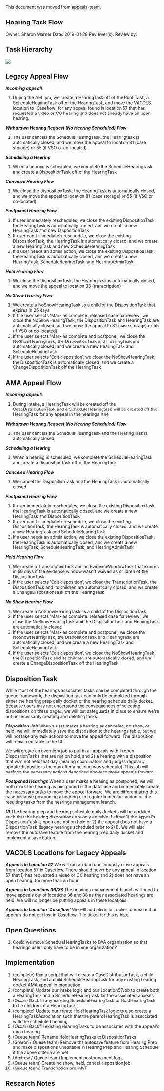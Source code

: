 This document was moved from [appeals-team](https://github.com/department-of-veterans-affairs/appeals-team/blob/main/Project%20Folders/Caseflow%20Projects/Hearings/Hearing%20Schedule/Tech%20Specs/HearingTaskFlow.md).

## Hearing Task Flow

Owner: Sharon Warner
Date: 2019-01-28
Reviewer(s):
Review by:

## Task Hierarchy
![](2019-01-28-hearing-task-flow.png)

## Legacy Appeal Flow

***Incoming appeals***
1) During the AHL job, we create a HearingTask off of the Root Task, a ScheduleHearingTask off of the HearingTask, and move the VACOLS location to 'Caseflow' for any appeal found in location 57 that has requested a video or CO hearing and does not already have an open hearing.

***Withdrawn Hearing Request (No Hearing Scheduled) Flow***
1) The user cancels the ScheduleHearingTask, the Hearingtask is automatically closed, and we move the appeal to location 81 (case storage) or 55 (if VSO or co-located)

***Scheduling a Hearing***
1) When a hearing is scheduled, we complete the ScheduleHearingTask and create a DispositionTask off of the HearingTask

***Canceled Hearing Flow***
1) We close the DispositionTask, the HearingTask is automatically closed, and we move the appeal to location 81 (case storage) or 55 (if VSO or co-located)

***Postponed Hearing Flow***
1) If user immediately reschedules, we close the existing DispositionTask, the HearingTask is automatically closed, and we create a new HearingTask and new DispositionTask
1) If user can't immediately reschedule, we close the existing DispositionTask, the HearingTask is automatically closed, and we create a new HearingTask and new ScheduleHearingTask
1) If a user needs an admin action, we close the existing DispositionTask, the HearingTask is automatically closed, and we create a new HearingTask, ScheduleHearingTask, and HearingAdminTask

***Held Hearing Flow***
1) We close the DispositionTask, the HearingTask is automatically closed, and we move the appeal to location 33 (transcription)

***No Show Hearing Flow***
1) We create a NoShowHearingTask as a child of the DispositionTask that expires in 25 days
1) If the user selects 'Mark as complete: released case for review', we close the NoShowHearingTask, the DispositionTask and HearingTask are automatically closed, and we move the appeal to 81 (case storage) or 55 (if VSO or co-located)
1) If the user selects 'Mark as complete and postpone', we close the NoShowHearingTask, the DispositionTask and HearingTask are automatically closed, and we create a new HearingTask and ScheduleHearingTask
1) If the user selects 'Edit disposition', we close the NoShowHearingTask, the DispositionTask is automatically closed, and we create a ChangeDispositionTask off the HearingTask

## AMA Appeal Flow

***Incoming appeals***
1) During intake, a HearingTask will be created off the CaseDistributionTask and a ScheduleHearingtask will be created off the HearingTask for any appeal in the hearings lane

***Withdrawn Hearing Request (No Hearing Scheduled) Flow***
1) The user cancels the ScheduleHearingTask and the HearingTask is automatically closed

***Scheduling a Hearing***
1) When a hearing is scheduled, we complete the ScheduleHearingTask and create a DispositionTask off of the HearingTask

***Canceled Hearing Flow***
1) We cancel the DispositionTask and the HearingTask is automatically closed

***Postponed Hearing Flow***
1) If user immediately reschedules, we close the existing DispositionTask, the HearingTask is automatically closed, and we create a new HearingTask and DispositionTask
1) If user can't immediately reschedule, we close the existing DispositionTask, the HearingTask is automatically closed, and we create a new HearingTask and ScheduleHearingTask
1) If a user needs an admin action, we close the existing DispositionTask, the HearingTask is automatically closed, and we create a new HearingTask, ScheduleHearingTask, and HearingAdminTask

***Held Hearing Flow***
1) We create a TranscriptionTask and an EvidenceWindowTask that expires in 90 days if the evidence window wasn't waived as children of the DispositionTask
1) If the user selects 'Edit disposition', we close the TranscriptionTask, the DispositionTask and its children are automatically closed, and we create a ChangeDispositionTask off the HearingTask

***No Show Hearing Flow***
1) We create a NoShowHearingTask as a child of the DispositionTask
1) If the user selects 'Mark as complete: released case for review', we close the NoShowHearingTask and the DispositionTask and HearingTask are automatically closed
1) If the user selects 'Mark as complete and postpone', we close the NoShowHearingTask, the DispositionTask and HearingTask are automatically closed, and we create a new HearingTask and ScheduleHearingTask
1) If the user selects 'Edit disposition', we close the NoShowHearingTask, the DispositionTask and its children are automatically closed, and we create a ChangeDispositionTask off the HearingTask

## Disposition Task

While most of the hearings associated tasks can be completed through the queue framework, the disposition task can only be completed through either the hearing prep daily docket or the hearing schedule daily docket. Because users may not understand the consequences of selecting dispositions on these pages, we will put safeguards in place to ensure we're not unnecessarily creating and deleting tasks.

***Disposition Job***
When a user marks a hearing as canceled, no show, or held, we will immediately save the disposition to the hearings table, but we will not take any task actions to move the appeal forward. The disposition will remain editable in the UI.

We will create an overnight job to pull in all appeals with 1) open DispositionTasks that are not on hold, and 2) a hearing with a disposition that was not held that day (hearing coordinators and judges regularly update dispositions the day after a hearing was schedule). This job will perform the necessary actions described above to move appeals forward.

***Postponed Hearings***
When a user marks a hearing as postponed, we will both mark the hearing as postponed in the database and immediately create the necessary tasks to move the appeal forward. We are differentiating this case because postponing a hearing can require immediate action on the resulting tasks from the hearings management branch.

***UI***
The hearing prep and hearing schedule daily dockets will be updated such that the hearing dispositions are only editable if either 1) the appeal's DispositionTask is open and not on hold or 2) the appeal does not have a DispositionTask (legacy hearings scheduled prior to 2/1). We will also remove the autosave feature from the hearing prep daily docket and implement a save button.

## VACOLS Locations for Legacy Appeals

***Appeals in Location 57***
We will run a job to continuously move appeals from location 57 to Caseflow. There should never be any appeal in location 57 that 1) has requested a video or CO hearing and 2) does not have an open hearing, for more than an hour.

***Appeals in Locations 36/38***
The hearings management branch will need to move appeals out of locations 36 and 38 as their associated hearings are held. We will no longer be putting appeals in these locations.

***Appeals in Location 'Caseflow'***
We will add alerts in Looker to ensure that appeals do not get lost in Caseflow. The ticket for this is [here](https://github.com/department-of-veterans-affairs/caseflow/issues/8992).

## Open Questions
1) Could we move ScheduleHearingTasks to BVA organization so that hearings users only have to be in one organization?

## Implementation

1) (complete) Run a script that will create a CaseDistributionTask, a child HearingTask, and a child ScheduleHearingTask for any existing hearing docket AMA appeal in production
1) (complete) Update our intake logic and our Location57Job to create both a HearingTask and a ScheduleHearingTask for the associated appeals
1) (Oscar) Backfill any existing ScheduleHearingTask or HoldHearingTask to be children of a HearingTask
1) (complete) Update our create HoldHearingTask logic to also create a HearingTaskAssociation such that the parent HearingTask is associated with the scheduled hearing
1) (Oscar) Backfill existing HearingTasks to be associated with the appeal's open hearing
1) (Queue team) Rename HoldHearingTasks to DispositionTasks
1) (Sharon / Queue team) Remove the autosave feature from Hearing Prep and make dispositions uneditable in Hearing Prep and Hearing Schedule if the above criteria are met
1) (Andrew / Queue team) Implement postponement logic
1) (Queue team) Create no show, held, cancel disposition job
1) (Queue team) Transcription pre-MVP

## Research Notes
